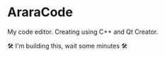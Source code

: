 # AraraCode

My code editor. Creating using C++ and Qt Creator.

🛠 I'm building this, wait some minutes 🛠
